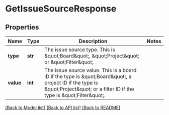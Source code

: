# GetIssueSourceResponse

## Properties
Name | Type | Description | Notes
------------ | ------------- | ------------- | -------------
**type** | **str** | The issue source type. This is \&quot;Board\&quot;, \&quot;Project\&quot; or \&quot;Filter\&quot;. | 
**value** | **int** | The issue source value. This is a board ID if the type is \&quot;Board\&quot;, a project ID if the type is \&quot;Project\&quot; or a filter ID if the type is \&quot;Filter\&quot;. | 

[[Back to Model list]](../README.md#documentation-for-models) [[Back to API list]](../README.md#documentation-for-api-endpoints) [[Back to README]](../README.md)

